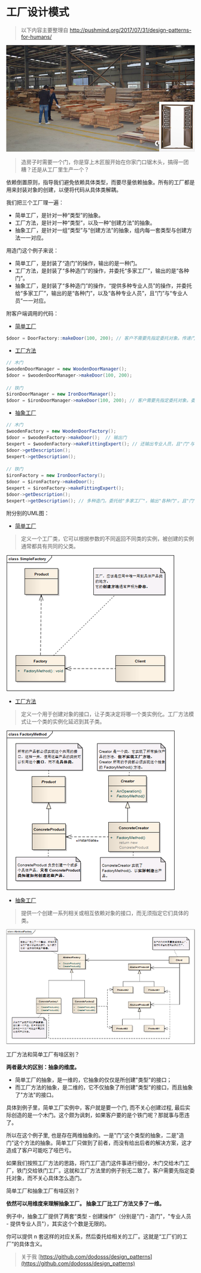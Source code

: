 工厂设计模式
==================================================


> 以下内容主要整理自 http://pushmind.org/2017/07/31/design-patterns-for-humans/

![工厂造门](img/factory_door.png)

> 造房子时需要一个门，你是穿上木匠服开始在你家门口锯木头，搞得一团糟？还是从工厂里生产一个？


依赖倒置原则，指导我们避免依赖具体类型，而要尽量依赖抽象。所有的工厂都是用来封装对象的创建，以便将代码从具体类解耦。


我们把三个工厂理一遍：

- 简单工厂，是针对一种“类型”的抽象。
- 工厂方法，是针对一种“类型”，以及一种“创建方法”的抽象。
- 抽象工厂，是针对一组“类型”与“创建方法”的抽象，组内每一套类型与创建方法一一对应。

用造门这个例子来说：

- 简单工厂，是封装了“造门”的操作，输出的是一种门。
- 工厂方法，是封装了“多种造门”的操作，并委托“多家工厂”，输出的是“各种门”。
- 抽象工厂，是封装了“多种造门”的操作，“提供多种专业人员”的操作，并委托给“多家工厂”，输出的是“各种门”，以及“各种专业人员”，且“门”与“专业人员”一一对应。

附客户端调用的代码：

- [简单工厂](../project/lib/src/main/java/com/dodo/patterns/creational/factory/simplefactory/)

```java
$door = DoorFactory::makeDoor(100, 200); // 客户不需要先指定委托对象。传递门宽高，输出一种规格的门
```

- [工厂方法](../project/lib/src/main/java/com/dodo/patterns/creational/factory/factorymethod/)
        
```java
// 木门
$woodenDoorManager = new WoodenDoorManager();
$door = $woodenDoorManager->makeDoor(100, 200);

// 铁门
$ironDoorManager = new IronDoorManager();
$door = $ironDoorManager->makeDoor(100, 200); // 客户需要先指定委托对象。委托给*DoorManager，输出"各种门"
```

- [抽象工厂](../project/lib/src/main/java/com/dodo/patterns/creational/factory/abstractfactory/)

```java
// 木门
$woodenFactory = new WoodenDoorFactory();
$door = $woodenFactory->makeDoor();  // 输出门
$expert = $woodenFactory->makeFittingExpert(); // 还输出专业人员，且"门"与"专业人员"一一对应。
$door->getDescription();
$expert->getDescription();

// 铁门
$ironFactory = new IronDoorFactory();
$door = $ironFactory->makeDoor();
$expert = $ironFactory->makeFittingExpert();
$door->getDescription();
$expert->getDescription(); // 多种造门。委托给"多家工厂"，输出"各种门"。且"门"与"专业人员"一一对应。

```

附分别的UML图：
- [简单工厂](creational/SimpleFactory.md)
> 定义一个工厂类，它可以根据参数的不同返回不同类的实例，被创建的实例通常都具有共同的父类。

![简单工厂](img/design_patterns/SimpleFactory.png)

- [工厂方法](creational/FactoryMethod.md)
> 定义一个用于创建对象的接口，让子类决定将哪一个类实例化。工厂方法模式让一个类的实例化延迟到其子类。

![工厂方法](img/design_patterns/FactoryMethod.png)

- [抽象工厂](creational/AbstractFactory.md)
> 提供一个创建一系列相关或相互依赖对象的接口，而无须指定它们具体的类。

![抽象工厂](img/design_patterns/AbstractFactory.png)



工厂方法和简单工厂有啥区别？

**两者最大的区别：抽象的维度。**

- 简单工厂的抽象，是一维的，它抽象的仅仅是所创建"类型"的接口；
- 而工厂方法的抽象，是二维的，它不仅抽象了所创建"类型"的接口，而且抽象了"方法"的接口。

具体到例子里，简单工厂实例中，客户就是要一个门, 而不关心创建过程, 最后实际创造的是一个木门。这个颇为讽刺，如果客户要的是个铁门呢？那就事与愿违了。

所以在这个例子里, 也是存在两维抽象的。一是"门"这个类型的抽象，二是"造门"这个方法的抽象。简单工厂只做到了前者，而没有给出后者的解决方案，这才造成了客户可能吃了哑巴亏。

如果我们按照工厂方法的思路，将门工厂造门这件事进行细分，木门交给木门工厂，铁门交给铁门工厂。这就和工厂方法里的例子别无二致了。客户需要先指定委托对象，而不关心具体怎么造门。


简单工厂和抽象工厂有啥区别？

**依然可以用维度来理解抽象工厂。 抽象工厂比工厂方法又多了一维。**

例子中，抽象工厂提供了两套“类型 - 创建操作”（分别是"门 - 造门"，"专业人员 - 提供专业人员"），其实这个个数是无限的。

你可以提供 n 套这样的对应关系，然后委托给相关的工厂。这就是“工厂们的工厂”的具体含义。



> 关于我 [https://github.com/dodosss/design_patterns](https://github.com/dodosss/design_patterns)